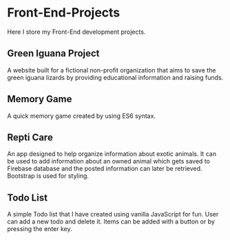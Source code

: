 # Front-End-Projects
Here I store my Front-End development projects.

## Green Iguana Project
A website built for a fictional non-profit organization that aims to save the green iguana lizards by providing educational information and raising funds.

## Memory Game
A quick memory game created by using ES6 syntax.

## Repti Care
An app designed to help organize information about exotic animals. It can be used to add information about an owned animal which gets saved to Firebase database and the posted information can later be retrieved. Bootstrap is used for styling.

## Todo List
A simple Todo list that I have created using vanilla JavaScript for fun. User can add a new todo and delete it. Items can be added with a button or by pressing the enter key.
